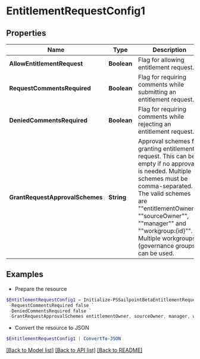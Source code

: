 # EntitlementRequestConfig1
## Properties

Name | Type | Description | Notes
------------ | ------------- | ------------- | -------------
**AllowEntitlementRequest** | **Boolean** | Flag for allowing entitlement request. | [optional] 
**RequestCommentsRequired** | **Boolean** | Flag for requiring comments while submitting an entitlement request. | [optional] [default to $false]
**DeniedCommentsRequired** | **Boolean** | Flag for requiring comments while rejecting an entitlement request. | [optional] [default to $false]
**GrantRequestApprovalSchemes** | **String** | Approval schemes for granting entitlement request. This can be empty if no approval is needed. Multiple schemes must be comma-separated. The valid schemes are &quot;&quot;entitlementOwner&quot;&quot;, &quot;&quot;sourceOwner&quot;&quot;, &quot;&quot;manager&quot;&quot; and &quot;&quot;workgroup:{id}&quot;&quot;. Multiple workgroups (governance groups) can be used.  | [optional] [default to "sourceOwner"]

## Examples

- Prepare the resource
```powershell
$EntitlementRequestConfig1 = Initialize-PSSailpointBetaEntitlementRequestConfig1  -AllowEntitlementRequest true `
 -RequestCommentsRequired false `
 -DeniedCommentsRequired false `
 -GrantRequestApprovalSchemes entitlementOwner, sourceOwner, manager, workgroup:2c918084660f45d6016617daa9210584
```

- Convert the resource to JSON
```powershell
$EntitlementRequestConfig1 | ConvertTo-JSON
```

[[Back to Model list]](../README.md#documentation-for-models) [[Back to API list]](../README.md#documentation-for-api-endpoints) [[Back to README]](../README.md)

